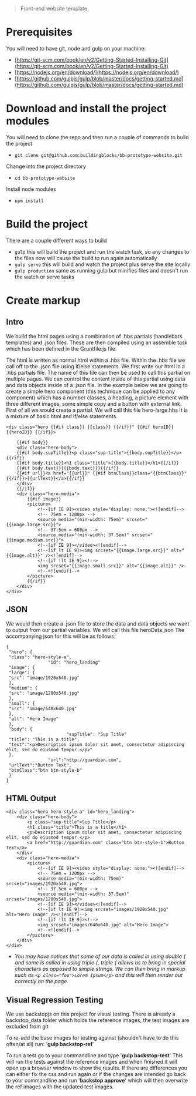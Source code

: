 > Front-end website template.

Prerequisites
=============

You will need to have git, node and gulp on your machine:

- [https://git-scm.com/book/en/v2/Getting-Started-Installing-Git](https://git-scm.com/book/en/v2/Getting-Started-Installing-Git)
- [https://nodejs.org/en/download/](https://nodejs.org/en/download/)
- [https://github.com/gulpjs/gulp/blob/master/docs/getting-started.md](https://github.com/gulpjs/gulp/blob/master/docs/getting-started.md)

Download and install the project modules
========================================

You will need to clone the repo and then run a couple of commands to build the project

- `git clone git@github.com:buildingblocks/bb-prototype-website.git`

Change into the project directory

- `cd bb-prototype-website`

Install node modules

- `npm install`

Build the project
=================

There are a couple different ways to build

- `gulp` this will build the project and run the watch task, so any changes to the files now will cause the build to run again automatically
- `gulp serve` this will build and watch the project plus serve the site locally
- `gulp production` same as running gulp but minifies files and doesn't run the watch or serve tasks

Create markup
=============

Intro
-----
We build the html pages using a combination of .hbs partials (handlebars templates) and .json files. These are then compiled using an assemble task which has been defined in the Gruntfile.js file.

The html is written as normal html within a .hbs file. Within the .hbs file we call off to the .json file using if/else statements. 
We first write our html in a .hbs partials file. The name of this file can then be used to call this partial on multiple pages. We can control the content inside of this partial using data and data objects inside of a .json file.
In the example below we are going to create a simple hero component (this technique can be applied to any component) which has a number classes, a heading, a picture element with three different images, some simple copy and a button with external link.
First of all we would create a partial. We will call this file hero-large.hbs  It is a mixture of basic html and if/else statements.

    <div class="hero {{#if class}} {{class}} {{/if}}" {{#if heroID}} {{heroID}} {{/if}}>
    
        {{#if body}}
        <div class="hero-body">
        {{#if body.supTitle}}<p class="sup-title">{{body.supTitle}}</p>{{/if}} 
        {{#if body.title}}<h1 class="title">{{body.title}}</h1>{{/if}}	    
        {{#if body.text}}{{{body.text}}}{{/if}}
        {{#if url}}<a href="{{url}}" {{#if btnClass}}class="{{btnClass}}"{{/if}}>{{urlText}}</a>{{/if}} 
        </div>
        {{/if}}
        <div class="hero-media">
            {{#if image}}
            <picture>
                <!--[if IE 9]><video style="display: none;"><![endif]-->
                <!-- 75em = 1200px -->
                <source media="(min-width: 75em)" srcset="{{image.large.src}}">
                <!-- 37.5em = 600px -->
                <source media="(min-width: 37.5em)" srcset="{{image.medium.src}}">
                <!--[if IE 9]></video><![endif]-->
                <!--[if lt IE 9]><img srcset="{{image.large.src}}" alt="{{image.alt}}" /><![endif]-->
                <!--[if !lt IE 9]><!-->
                <img srcset="{{image.small.src}}" alt="{{image.alt}}" />
                <!--<![endif]-->
            </picture>
            {{/if}}
        </div>
    </div>


JSON
----
We would then create a .json file to store the data and data objects we want to output from our partial variables. We will call this file heroData.json 
The accompanying json for this will be as follows:

    {
     "hero": {
     "class": "hero-style-a",
                    "id": "hero_landing"
     "image": {
     "large": {
     "src": "image/1920x540.jpg"
     },
     "medium": {
     "src": "image/1200x540.jpg"
     },
     "small": {
     "src": "image/640x640.jpg"
     },
     "alt": "Hero Image"
     },
     "body": {
                           "supTitle": "Sup Title"
     "title": "This is a title",
     "text":"<p>Description ipsum dolor sit amet, consectetur adipiscing elit, sed do eiusmod tempor.</p>"
     }.
                    "url":"http://guardian.com",
     "urlText":"Button Text",
     "btnClass":"btn btn-style-b"
     }
    }
   

HTML Output
-----------

    <div class="hero hero-style-a" id="hero_landing">
        <div class="hero-body">
            <p class="sup-title">Sup Title</p>
            <h1 class="title">This is a title</h1>
            <p>Description ipsum dolor sit amet, consectetur adipiscing elit, sed do eiusmod tempor.</p>
            <a href="http://guardian.com" class="btn btn-style-b">Button Text</a>
        </div>
        <div class="hero-media">
            <picture>
                <!--[if IE 9]><video style="display: none;"><![endif]-->
                <!-- 75em = 1200px -->
                <source media="(min-width: 75em)" srcset="images/1920x540.jpg">        
                <!-- 37.5em = 600px -->
                <source media="(min-width: 37.5em)" srcset="images/1200x540.jpg">
                <!--[if IE 9]></video><![endif]-->
                <!--[if lt IE 9]><img srcset="images/1920x540.jpg" alt="Hero Image" /><![endif]-->
                <!--[if !lt IE 9]><!-->
                <img srcset="images/640x640.jpg" alt="Hero Image">
                <!--<![endif]-->
            </picture>
        </div>
    </div>

* *You may have notices that some of our data is called in using double { and some is called in using triple {, triple { allows us to bring in special characters as opposed to simple strings. We can then bring in markup such as `<p class="foo">Lorem Ipsum</p>` and this will then render out correctly on the page.*


Visual Regression Testing
-------
We use backstopjs on this project for visual testing.
There is already a backstop_data folder which holds the reference images, the test images are excluded from git

To re-add the base images for testing against (shouldn't have to do this often/at all) run:
'**gulp backstop-ref**'

To run a test go to your commandline and type '**gulp backstop-test**'
This will run the tests against the reference images and when finished it will open up a browser window to show the results. If there are differences you can either fix the css and run again or if the changes are intended go back to your commandline and run '**backstop approve**' which will then overwrite the ref images with the updated test images.
